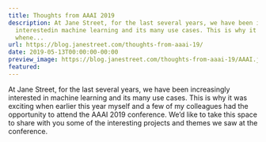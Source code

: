 ```yaml
---
title: Thoughts from AAAI 2019
description: At Jane Street, for the last several years, we have been increasingly
  interestedin machine learning and its many use cases. This is why it was exciting
  whene...
url: https://blog.janestreet.com/thoughts-from-aaai-19/
date: 2019-05-13T00:00:00-00:00
preview_image: https://blog.janestreet.com/thoughts-from-aaai-19/AAAI.jpg
featured:
---
```


<p>At Jane Street, for the last several years, we have been increasingly interested
in machine learning and its many use cases. This is why it was exciting when
earlier this year myself and a few of my colleagues had the opportunity to
attend the AAAI 2019 conference. We&rsquo;d like to take this space to share with you
some of the interesting projects and themes we saw at the conference.</p>


